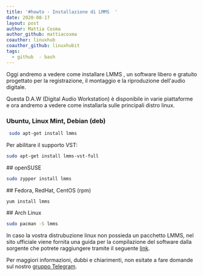 ```yaml
---
title: '#howto - Installazione di LMMS  '
date: 2020-08-17
layout: post
author: Mattia Cosma
author_github: mattiacosma
coauthor: linuxhub
coauthor_github: linuxhubit
tags:
  - github  - bash
---
```

Oggi andremo a vedere come installare LMMS , un software libero e gratuito progettato per la registrazione, il montaggio e la riproduzione dell&#39;audio digitale.

Questa D.A.W (Digital Audio Workstation) è disponibile in varie piattaforme e ora andremo a vedere come installarla sulle principali distro linux.

### Ubuntu, Linux Mint, Debian (deb)

```bash
 sudo apt-get install lmms
```

Per abilitare il supporto VST:

```bash
sudo apt-get install lmms-vst-full
```

## openSUSE

```bash
sudo zypper install lmms
```

## Fedora, RedHat, CentOS (rpm)

```bash
yum install lmms
```

## Arch Linux

```bash
sudo pacman -S lmms
```

In caso la vostra distrubuzione linux non possieda un pacchetto LMMS, nel sito ufficiale viene fornita una guida per la compilazione del software dalla sorgente che potrete raggiungere tramite il seguente [link](https://github.com/LMMS/lmms/wiki/Compiling).

Per maggiori informazioni, dubbi e chiarimenti, non esitate a fare domande sul nostro [gruppo Telegram](https://t.me/linuxpeople).